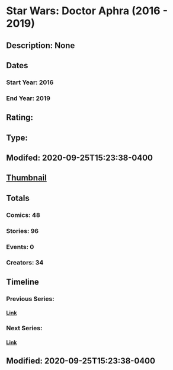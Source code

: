 # Star Wars: Doctor Aphra (2016 - 2019)
## Description: None
## Dates
### Start Year: 2016
### End Year: 2019
## Rating: 
## Type: 
## Modifed: 2020-09-25T15:23:38-0400
## [Thumbnail](http://i.annihil.us/u/prod/marvel/i/mg/7/40/5a8c7e7944a49.jpg)
## Totals
### Comics: 48
### Stories: 96
### Events: 0
### Creators: 34
## Timeline
### Previous Series: 
#### [Link]()
### Next Series: 
#### [Link]()
## Modified: 2020-09-25T15:23:38-0400